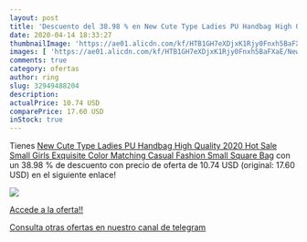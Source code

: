 ```yaml
---
layout: post
title: 'Descuento del 38.98 % en New Cute Type Ladies PU Handbag High Qua'
date: 2020-04-14 18:33:27
thumbnailImage: 'https://ae01.alicdn.com/kf/HTB1GH7eXDjxK1Rjy0Fnxh5BaFXaE/New-Cute-Type-Ladies-PU-Handbag-High-Quality-2020-Hot-Sale-Small-Girls-Exquisite-Color-Matching.jpeg_350x350._SL200_.jpeg'
images: [ 'https://ae01.alicdn.com/kf/HTB1GH7eXDjxK1Rjy0Fnxh5BaFXaE/New-Cute-Type-Ladies-PU-Handbag-High-Quality-2020-Hot-Sale-Small-Girls-Exquisite-Color-Matching.jpeg_350x350._SL200_.jpeg' ]
comments: true
category: ofertas
author: ring
slug: 32949488204
description:
actualPrice: 10.74 USD
comparePrice: 17.60 USD
inStock: true
---
```


Tienes [New Cute Type Ladies PU Handbag High Quality 2020 Hot Sale Small Girls Exquisite Color Matching Casual Fashion Small Square Bag](https://www.amazon.com/dp/32949488204/?tag=redken08-20) con un 38.98 % de descuento con precio de oferta de 10.74 USD (original: 17.60 USD) en el siguiente enlace!

[![](https://ae01.alicdn.com/kf/HTB1GH7eXDjxK1Rjy0Fnxh5BaFXaE/New-Cute-Type-Ladies-PU-Handbag-High-Quality-2020-Hot-Sale-Small-Girls-Exquisite-Color-Matching.jpeg_350x350._SL200_.jpeg)](https://www.amazon.com/dp/32949488204/?tag=redken08-20)

[Accede a la oferta!!](https://www.amazon.com/dp/32949488204/?tag=redken08-20)

[Consulta otras ofertas en nuestro canal de telegram](https://t.me/s/ofertas25)
